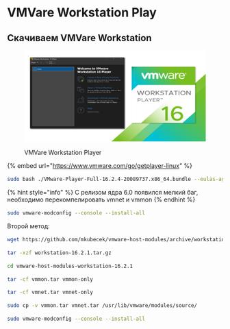 # VMVare Workstation Play

## Скачиваем VMVare Workstation

<figure><img src="../../.gitbook/assets/tn-work-station-player.png" alt="VMVare Workstation Player Fedora Workstation Gnome"><figcaption><p>VMVare Workstation Player</p></figcaption></figure>

{% embed url="https://www.vmware.com/go/getplayer-linux" %}

```bash
sudo bash ./VMware-Player-Full-16.2.4-20089737.x86_64.bundle --eulas-agreed --required
```

{% hint style="info" %}
С релизом ядра 6.0 появился мелкий баг, необходимо перекомпелировать vmnet и vmmon
{% endhint %}

```bash
sudo vmware-modconfig --console --install-all
```

Второй метод:

```bash
wget https://github.com/mkubecek/vmware-host-modules/archive/workstation-16.2.1.tar.gz
```

```bash
tar -xzf workstation-16.2.1.tar.gz
```

```bash
cd vmware-host-modules-workstation-16.2.1
```

```bash
tar -cf vmmon.tar vmmon-only
```

```bash
tar -cf vmnet.tar vmnet-only
```

```bash
sudo cp -v vmmon.tar vmnet.tar /usr/lib/vmware/modules/source/
```

```bash
sudo vmware-modconfig --console --install-all
```

